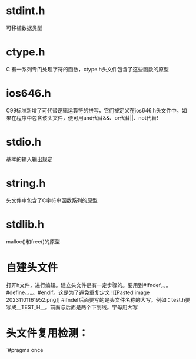 # stdint.h
可移植数据类型

# ctype.h
C 有一系列专门处理字符的函数，ctype.h头文件包含了这些函数的原型


# ios646.h
C99标准新增了可代替逻辑运算符的拼写，它们被定义在ios646.h头文件中。如果在程序中包含该头文件，便可用and代替&&、or代替||、not代替!

# stdio.h
基本的输入输出规定

# string.h
头文件中包含了C字符串函数系列的原型

# stdlib.h
malloc()和free()的原型

# 自建头文件
打开h文件，进行编辑。建立头文件是有一定步骤的。要用到#ifndef。。。#define。。。。#endif。这是为了避免重复定义
![[Pasted image 20231101161952.png]]
\#ifndef后面要写的是头文件名称的大写。例如：test.h要写成__TEST_H__。前面与后面是两个下划线。字母用大写

# 头文件复用检测：
`#pragma once



